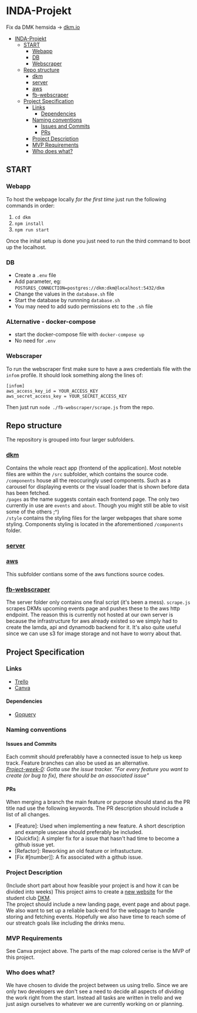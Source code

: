 # INDA-Projekt
Fix da DMK hemsida -> [dkm.io](http://www.dkm.io)

- [INDA-Projekt](#inda-projekt)
  - [START](#start)
    - [Webapp](#webapp)
    - [DB](#db)
    - [Webscraper](#webscraper)
  - [Repo structure](#repo-structure)
    - [dkm](#dkm)
    - [server](#server)
    - [aws](#aws)
    - [fb-webscraper](#fb-webscraper)
  - [Project Specification](#project-specification)
    - [Links](#links)
      - [Dependencies](#dependencies)
    - [Naming conventions](#naming-conventions)
      - [Issues and Commits](#issues-and-commits)
      - [PRs](#prs)
    - [Project Description](#project-description)
    - [MVP Requirements](#mvp-requirements)
    - [Who does what?](#who-does-what)


## START
### Webapp
To host the webpage locally *for the first time* just run the following commands in order:  
1. `cd dkm`
2. `npm install`
3. `npm run start`    
  
Once the inital setup is done you just need to run the third command to boot up the localhost.

### DB
- Create a `.env` file
- Add parameter, eg: `POSTGRES_CONNECTION=postgres://dkm:dkm@localhost:5432/dkm`
- Change the values in the `database.sh` file
- Start the database by runnning `database.sh`
- You may need to add sudo permissions etc to the `.sh` file

### ALternative - docker-compose
- start the docker-compose file with `docker-compose up`
- No need for `.env` 

### Webscraper
To run the webscraper first make sure to have a aws credentials file with the `infom` profile. It should look something along the lines of: 
```
[infom]
aws_access_key_id = YOUR_ACCESS_KEY
aws_secret_access_key = YOUR_SECRET_ACCESS_KEY
```  
Then just run `node ./fb-webscraper/scrape.js` from the repo.

## Repo structure
The repository is grouped into four larger subfolders.
### [dkm](https://github.com/abbliseng/INDA-Projekt/tree/main/dkm)
Contains the whole react app (frontend of the application). Most noteble files are within the `/src` subfolder, which contains the source code.  
`/components` house all the reoccuringly used components. Such as a carousel for displaying events or the visual loader that is shown before data has been fetched.  
`/pages` as the name suggests contain each frontend page. The only two currently in use are `events` and `about`. Though you might still be able to visit some of the others ;^)  
`/style` contains the styling files for the larger webpages that share some styling. Components styling is located in the aforementioned `/components` folder.
### [server](https://github.com/abbliseng/INDA-Projekt/tree/main/server)
### [aws](https://github.com/abbliseng/INDA-Projekt/tree/main/aws)
This subfolder contians some of the aws functions source codes.
### [fb-webscraper](https://github.com/abbliseng/INDA-Projekt/tree/main/fb-webscraper)
The server folder only contains one final script (it's been a mess). `scrape.js` scrapes DKMs upcoming events page and pushes these to the aws http endpoint. The reason this is currently not hosted at our own server is because the infrastructure for aws already existed so we simply had to create the lamda, api and dynamodb backend for it. It's also quite useful since we can use s3 for image storage and not have to worry about that.


## Project Specification
### Links
* [Trello](https://trello.com/b/x2A65hpf/inda-projekt)
* [Canva](https://www.canva.com/design/DAGAOIe0X-w/Dq1IdkRHaqR6XdAoQafNTw/edit?utm_content=DAGAOIe0X-w&utm_campaign=designshare&utm_medium=link2&utm_source=sharebutton)
#### Dependencies
* [Goquery](github.com/PuerkitoBio/goquery)
### Naming conventions
#### Issues and Commits
Each commit should preferabbly have a connected issue to help us keep track. Feature branches can also be used as an alternative.  
*[Project-week-0](https://github.com/IndaPlus23/RaySorcerers-Instructions/tree/master/project-week-0): Gotta use the issue tracker. "For every feature you want to create (or bug to fix), there should be an associated issue"*
#### PRs
When merging a branch the main feature or purpose should stand as the PR title nad use the following keywords. The PR description should include a list of all changes.
* [Feature]: Used when implementing a new feature. A short description and example usecase should preferably be included.
* [Quickfix]: A simpler fix for a issue that hasn't had time to become a github issue yet.
* [Refactor]: Reworking an old feature or infrastucture.
* [Fix #[number]]: A fix associated with a github issue.
### Project Description
(Include short part about how feasible your project is and how it can be divided into weeks)
This project aims to create a [new website](dkm.io) for the student club [DKM](https://www.datasektionen.se/en/clubs/dkm).  
The project should include a new landing page, event page and about page. We also want to set up a reliable back-end for the webpage to handle storing and fetching events. Hopefully we also have time to reach some of our streatch goals like including the drinks menu.
### MVP Requirements
See Canva project above. The parts of the map colored cerise is the MVP of this project. 
### Who does what?
We have chosen to divide the project between us using trello. Since we are only two developers we don't see a need to decide all aspects of dividing the work right from the start. Instead all tasks are written in trello and we just asign ourselves to whatever we are currently working on or planning.
